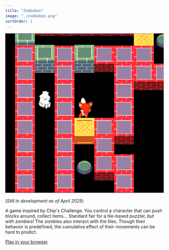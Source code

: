 ```yaml
---
title: "Zomboban"
image: "./zomboban.png"
sortOrder: 1
---
```


![Zomboban](./zomboban.png)

(_Still in development as of April 2025_)

A game inspired by Chip's Challenge. You control a character that can push blocks around, collect items... Standard fair for a tile-based puzzler, _but with zombies!_ The zombies also interact with the tiles. Though their behavior is predefined, the cumulative effect of their movements can be hard to predict.

[Play in your browser](http://24.144.94.185)
